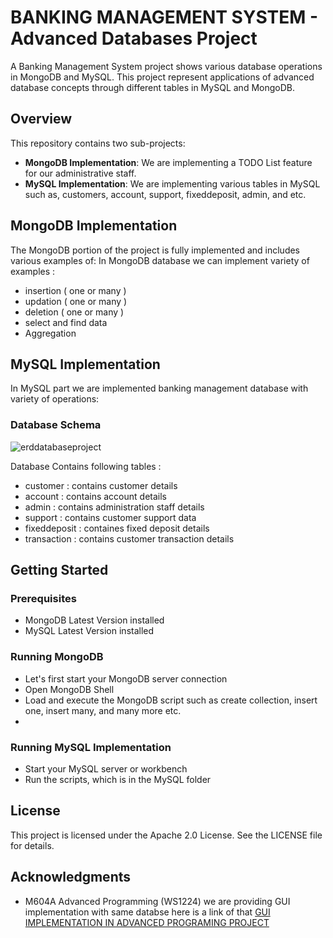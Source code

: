 # BANKING MANAGEMENT SYSTEM - Advanced Databases Project

A Banking Management System project shows various database operations in MongoDB and MySQL. This project represent applications of advanced database concepts through different tables in MySQL and MongoDB.

## Overview

This repository contains two sub-projects:

- **MongoDB Implementation**: We are implementing a TODO List feature for our administrative staff.
- **MySQL Implementation**: We are implementing various tables in MySQL such as, customers, account, support, fixeddeposit, admin, and etc.

## MongoDB Implementation

The MongoDB portion of the project is fully implemented and includes various examples of:
In MongoDB database we can implement variety of examples :

- insertion ( one or many )
- updation ( one or many )
- deletion ( one or many )
- select and find data
- Aggregation

## MySQL Implementation

In MySQL part we are implemented banking management database with variety of operations:

### Database Schema
![erddatabaseproject](https://github.com/user-attachments/assets/f1fe5172-474c-4b91-adda-49df62de419f)

Database Contains following tables :

- customer : contains customer details
- account : contains account details
- admin : contains administration staff details
- support : contains customer support data
- fixeddeposit : containes fixed deposit details
- transaction : contains customer transaction details

## Getting Started

### Prerequisites

- MongoDB Latest Version installed
- MySQL Latest Version installed

### Running MongoDB

- Let's first start your MongoDB server connection
- Open MongoDB Shell
- Load and execute the MongoDB script such as create collection, insert one, insert many, and many more etc.
- 

### Running MySQL Implementation

- Start your MySQL server or workbench
- Run the scripts, which is in the MySQL folder


## License
This project is licensed under the Apache 2.0 License. See the LICENSE file for details.

## Acknowledgments

- M604A Advanced Programming (WS1224) we are providing GUI implementation with same databse here is a link of that
[GUI IMPLEMENTATION IN ADVANCED PROGRAMING PROJECT](https://github.com/yatikanghan/Banking-Management-Application/tree/master)
